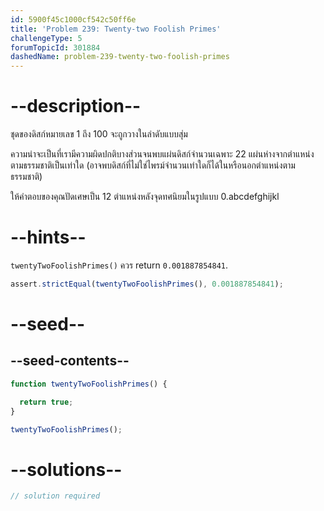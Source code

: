 ```yaml
---
id: 5900f45c1000cf542c50ff6e
title: 'Problem 239: Twenty-two Foolish Primes'
challengeType: 5
forumTopicId: 301884
dashedName: problem-239-twenty-two-foolish-primes
---
```


# --description--

ชุดของดิสก์หมายเลข 1 ถึง 100 จะถูกวางในลำดับแบบสุ่ม

ความน่าจะเป็นที่เรามีความผิดปกติบางส่วนจนพบแผ่นดิสก์จำนวนเฉพาะ 22 แผ่นห่างจากตำแหน่งตามธรรมชาติเป็นเท่าใด (อาจพบดิสก์ที่ไม่ใช่ไพรม์จำนวนเท่าใดก็ได้ในหรือนอกตำแหน่งตามธรรมชาติ)

ให้คำตอบของคุณปัดเศษเป็น 12 ตำแหน่งหลังจุดทศนิยมในรูปแบบ 0.abcdefghijkl

# --hints--

`twentyTwoFoolishPrimes()` ควร return `0.001887854841`.

```js
assert.strictEqual(twentyTwoFoolishPrimes(), 0.001887854841);
```

# --seed--

## --seed-contents--

```js
function twentyTwoFoolishPrimes() {

  return true;
}

twentyTwoFoolishPrimes();
```

# --solutions--

```js
// solution required
```
